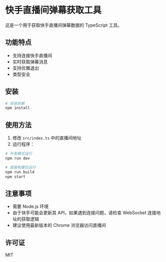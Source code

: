 # 快手直播间弹幕获取工具

这是一个用于获取快手直播间弹幕数据的 TypeScript 工具。

## 功能特点

- 支持连接快手直播间
- 实时获取弹幕消息
- 支持优雅退出
- 类型安全

## 安装

```bash
# 安装依赖
npm install
```

## 使用方法

1. 修改 `src/index.ts` 中的直播间地址
2. 运行程序：

```bash
# 开发模式运行
npm run dev

# 或者构建后运行
npm run build
npm start
```

## 注意事项

- 需要 Node.js 环境
- 由于快手可能会更新其 API，如果遇到连接问题，请检查 WebSocket 连接地址的获取逻辑
- 建议使用最新版本的 Chrome 浏览器访问直播间

## 许可证

MIT 